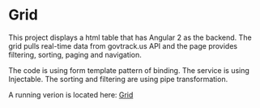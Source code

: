 # Grid

This project displays a html table that has Angular 2 as the backend.  The grid pulls real-time data from govtrack.us API and the page provides filtering, sorting, paging and navigation.  

The code is using form template pattern of binding.  The service is using Injectable.  The sorting and filtering are using pipe transformation.

A running verion is located here: [Grid](http://hammondstechnology.com/grid/index.html)

